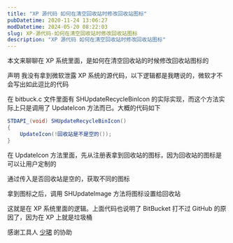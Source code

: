 ```yaml
---
title: "XP 源代码 如何在清空回收站时修改回收站图标"
pubDatetime: 2020-11-24 13:06:27
modDatetime: 2024-05-20 08:22:03
slug: XP-源代码-如何在清空回收站时修改回收站图标
description: "XP 源代码 如何在清空回收站时修改回收站图标"
---
```





本文来聊聊在 XP 系统里面，是如何在清空回收站的时候修改回收站图标的

<!--more-->


<!-- CreateTime:2020/11/24 21:06:27 -->



声明 我没有拿到微软泄露 XP 系统的源代码，以下逻辑都是我瞎说的，微软才不会写出如此逗比的代码

在 bitbuck.c 文件里面有 SHUpdateRecycleBinIcon 的实际实现，而这个方法实际上只是调用了 UpdateIcon 方法而已。大概的代码如下

```csharp
STDAPI_(void) SHUpdateRecycleBinIcon()
{
    UpdateIcon(!回收站是不是空的());
}
```

在 UpdateIcon 方法里面，先从注册表拿到回收站的图标，因为回收站的图标是可以让用户定制的

通过传入是否回收站是空的，获取不同的图标

拿到图标之后，调用 SHUpdateImage 方法将图标设置给回收站

这就是在 XP 系统里面的逻辑。上面代码也说明了 BitBucket 打不过 GitHub 的原因了，因为在 XP 上就是垃圾桶

感谢工具人 [少珺](https://blog.sdlsj.net/) 的协助

